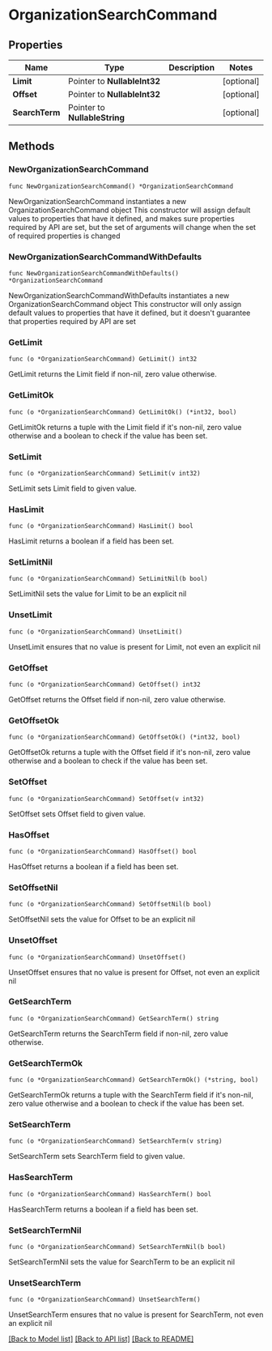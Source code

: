 # OrganizationSearchCommand

## Properties

Name | Type | Description | Notes
------------ | ------------- | ------------- | -------------
**Limit** | Pointer to **NullableInt32** |  | [optional] 
**Offset** | Pointer to **NullableInt32** |  | [optional] 
**SearchTerm** | Pointer to **NullableString** |  | [optional] 

## Methods

### NewOrganizationSearchCommand

`func NewOrganizationSearchCommand() *OrganizationSearchCommand`

NewOrganizationSearchCommand instantiates a new OrganizationSearchCommand object
This constructor will assign default values to properties that have it defined,
and makes sure properties required by API are set, but the set of arguments
will change when the set of required properties is changed

### NewOrganizationSearchCommandWithDefaults

`func NewOrganizationSearchCommandWithDefaults() *OrganizationSearchCommand`

NewOrganizationSearchCommandWithDefaults instantiates a new OrganizationSearchCommand object
This constructor will only assign default values to properties that have it defined,
but it doesn't guarantee that properties required by API are set

### GetLimit

`func (o *OrganizationSearchCommand) GetLimit() int32`

GetLimit returns the Limit field if non-nil, zero value otherwise.

### GetLimitOk

`func (o *OrganizationSearchCommand) GetLimitOk() (*int32, bool)`

GetLimitOk returns a tuple with the Limit field if it's non-nil, zero value otherwise
and a boolean to check if the value has been set.

### SetLimit

`func (o *OrganizationSearchCommand) SetLimit(v int32)`

SetLimit sets Limit field to given value.

### HasLimit

`func (o *OrganizationSearchCommand) HasLimit() bool`

HasLimit returns a boolean if a field has been set.

### SetLimitNil

`func (o *OrganizationSearchCommand) SetLimitNil(b bool)`

 SetLimitNil sets the value for Limit to be an explicit nil

### UnsetLimit
`func (o *OrganizationSearchCommand) UnsetLimit()`

UnsetLimit ensures that no value is present for Limit, not even an explicit nil
### GetOffset

`func (o *OrganizationSearchCommand) GetOffset() int32`

GetOffset returns the Offset field if non-nil, zero value otherwise.

### GetOffsetOk

`func (o *OrganizationSearchCommand) GetOffsetOk() (*int32, bool)`

GetOffsetOk returns a tuple with the Offset field if it's non-nil, zero value otherwise
and a boolean to check if the value has been set.

### SetOffset

`func (o *OrganizationSearchCommand) SetOffset(v int32)`

SetOffset sets Offset field to given value.

### HasOffset

`func (o *OrganizationSearchCommand) HasOffset() bool`

HasOffset returns a boolean if a field has been set.

### SetOffsetNil

`func (o *OrganizationSearchCommand) SetOffsetNil(b bool)`

 SetOffsetNil sets the value for Offset to be an explicit nil

### UnsetOffset
`func (o *OrganizationSearchCommand) UnsetOffset()`

UnsetOffset ensures that no value is present for Offset, not even an explicit nil
### GetSearchTerm

`func (o *OrganizationSearchCommand) GetSearchTerm() string`

GetSearchTerm returns the SearchTerm field if non-nil, zero value otherwise.

### GetSearchTermOk

`func (o *OrganizationSearchCommand) GetSearchTermOk() (*string, bool)`

GetSearchTermOk returns a tuple with the SearchTerm field if it's non-nil, zero value otherwise
and a boolean to check if the value has been set.

### SetSearchTerm

`func (o *OrganizationSearchCommand) SetSearchTerm(v string)`

SetSearchTerm sets SearchTerm field to given value.

### HasSearchTerm

`func (o *OrganizationSearchCommand) HasSearchTerm() bool`

HasSearchTerm returns a boolean if a field has been set.

### SetSearchTermNil

`func (o *OrganizationSearchCommand) SetSearchTermNil(b bool)`

 SetSearchTermNil sets the value for SearchTerm to be an explicit nil

### UnsetSearchTerm
`func (o *OrganizationSearchCommand) UnsetSearchTerm()`

UnsetSearchTerm ensures that no value is present for SearchTerm, not even an explicit nil

[[Back to Model list]](../README.md#documentation-for-models) [[Back to API list]](../README.md#documentation-for-api-endpoints) [[Back to README]](../README.md)


